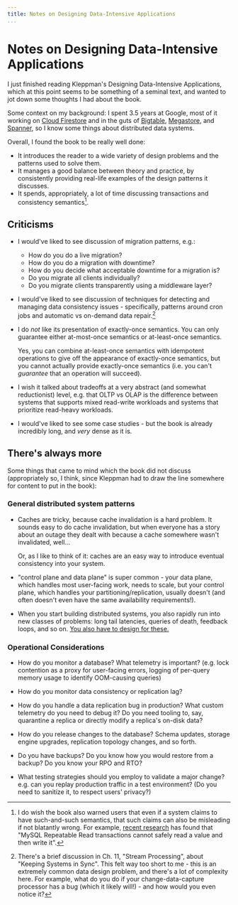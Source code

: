 ```yaml
---
title: Notes on Designing Data-Intensive Applications
...
```


# Notes on Designing Data-Intensive Applications

I just finished reading Kleppman's Designing Data-Intensive Applications, which
at this point seems to be something of a seminal text, and wanted to jot down
some thoughts I had about the book.

Some context on my background: I spent 3.5 years at Google, most of it working
on [Cloud Firestore](https://cloud.google.com/firestore) and in the guts of
[Bigtable], [Megastore], and [Spanner], so I know some things about
distributed data systems.

[Bigtable]: https://static.googleusercontent.com/media/research.google.com/en//archive/bigtable-osdi06.pdf
[Megastore]: https://storage.googleapis.com/gweb-research2023-media/pubtools/pdf/36971.pdf
[Spanner]: https://www.usenix.org/system/files/conference/osdi12/osdi12-final-16.pdf

Overall, I found the book to be really well done:

* It introduces the reader to a wide variety of design problems and the
  patterns used to solve them.
* It manages a good balance between theory and practice, by consistently
  providing real-life examples of the design patterns it discusses.
* It spends, appropriately, a lot of time discussing transactions and
  consistency semantics[^consistency-semantics].

[^consistency-semantics]: I do wish the book also warned users that even if a
    system claims to have such-and-such semantics, that such claims can also be
    misleading if not blatantly wrong. For example, [recent
    research][jepsen-mysql] has found that "MySQL Repeatable Read transactions
    cannot safely read a value and then write it".

[jepsen-mysql]: https://jepsen.io/analyses/mysql-8.0.34

## Criticisms

* I would've liked to see discussion of migration patterns, e.g.:
  * How do you do a live migration?
  * How do you do a migration with downtime?
  * How do you decide what acceptable downtime for a migration is?
  * Do you migrate all clients individually?
  * Do you migrate clients transparently using a middleware layer?

* I would've liked to see discussion of techniques for detecting and managing
  data consistency issues - specifically, patterns around cron jobs and
  automatic vs on-demand data repair.[^cron-jobs]

[^cron-jobs]: There's a brief discussion in Ch. 11, "Stream Processing",
    about "Keeping Systems in Sync". This felt way too short to me - this is an
    extremely common data design problem, and there's a lot of complexity here.
    For example, what do you do if your change-data-capture processor has a bug
    (which it likely will!) - and how would you even notice it?
  
* I do _not_ like its presentation of exactly-once semantics. You can only
  guarantee either at-most-once semantics or at-least-once semantics.

  Yes, you can combine at-least-once semantics with idempotent operations to
  give off the appearance of exactly-once semantics, but you cannot actually
  provide exactly-once semantics (i.e. you can't _guarantee_ that an operation
  will succeed).

* I wish it talked about tradeoffs at a very abstract (and somewhat
  reductionist) level, e.g. that OLTP vs OLAP is the difference between systems
  that supports mixed read-write workloads and systems that prioritize
  read-heavy workloads.

* I would've liked to see some case studies - but the book is already
  incredibly long, and _very_ dense as it is.

## There's always more

Some things that came to mind which the book did not discuss (appropriately
so, I think, since Kleppman had to draw the line somewhere for content to put
in the book):

### General distributed system patterns

* Caches are tricky, because cache invalidation is a hard problem. It sounds
  easy to do cache invalidation, but when everyone has a story about an outage
  they dealt with because a cache somewhere wasn't invalidated, well...

  Or, as I like to think of it: caches are an easy way to introduce eventual
  consistency into your system.

* "control plane and data plane" is super common - your data plane, which
  handles most user-facing work, needs to scale, but your control plane, which
  handles your partitioning/replication, usually doesn't (and often doesn't
  even have the same availability requirements!).

* When you start building distributed systems, you also rapidly run into new
  classes of problems: long tail latencies, queries of death, feedback loops,
  and so on. [You also have to design for these.][sre-book]

[sre-book]: https://sre.google/sre-book/addressing-cascading-failures/

### Operational Considerations

* How do you monitor a database? What telemetry is important? (e.g. lock
  contention as a proxy for user-facing errors, logging of per-query memory
  usage to identify OOM-causing queries)

* How do you monitor data consistency or replication lag?

* How do you handle a data replication bug in production? What custom telemetry
  do you need to debug it? Do you need tooling to, say, quarantine a replica or
  directly modify a replica's on-disk data?

* How do you release changes to the database? Schema updates, storage engine
  upgrades, replication topology changes, and so forth.

* Do you have backups? Do you know how you would restore from a backup? Do you
  know your RPO and RTO?

* What testing strategies should you employ to validate a major change? e.g.
  can you replay production traffic in a test environment? (Do you need to
  sanitize it, to respect users' privacy?)

